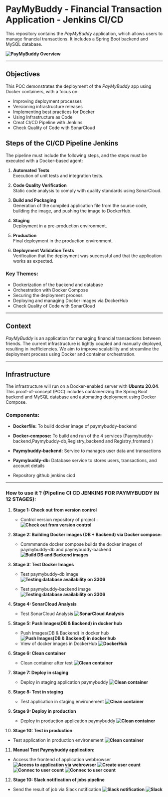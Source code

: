 
# PayMyBuddy - Financial Transaction Application - Jenkins CI/CD

This repository contains the *PayMyBuddy* application, which allows users to manage financial transactions. It includes a Spring Boot backend and MySQL database.

**![PayMyBuddy Overview](https://lh7-rt.googleusercontent.com/docsz/AD_4nXf0fGeMjotdY0KzJL13cmGhXad3GM_kn7OSXZJ4CCSQ89zZTlrhBVVi91QjRMgVeszmUMAMAgyavzr4VyQ9YOAUiWmL2sF6aVQYiJPLZfztxv7ERNsIra2O_2SYIX5ZFY5eOARMeI2qnOwrIymuyJnvtuYs?key=mLqAl_ccMoG4hHcRzSYKpw)**

---

## Objectives

This POC demonstrates the deployment of the *PayMyBuddy* app using Docker containers, with a focus on:

- Improving deployment processes
- Versioning infrastructure releases
- Implementing best practices for Docker
- Using Infrastructure as Code
- Creat CI/CD Pipeline with Jenkins
- Check Quality of Code with SonarCloud

## **Steps of the CI/CD Pipeline Jenkins**

The pipeline must include the following steps, and the steps must be executed with a Docker-based agent:

1. **Automated Tests**  
   Execution of unit tests and integration tests.

2. **Code Quality Verification**  
   Static code analysis to comply with quality standards using SonarCloud.

3. **Build and Packaging**  
   Generation of the compiled application file from the source code, building the image, and pushing the image to DockerHub.

4. **Staging**  
   Deployment in a pre-production environment.

5. **Production**  
   Final deployment in the production environment.

6. **Deployment Validation Tests**  
   Verification that the deployment was successful and that the application works as expected.

### Key Themes:

- Dockerization of the backend and database
- Orchestration with Docker Compose
- Securing the deployment process
- Deploying and managing Docker images via DockerHub
- Check Quality of Code with SonarCloud

---

## Context

*PayMyBuddy* is an application for managing financial transactions between friends. The current infrastructure is tightly coupled and manually deployed, resulting in inefficiencies. We aim to improve scalability and streamline the deployment process using Docker and container orchestration.

---

## Infrastructure

The infrastructure will run on a Docker-enabled server with **Ubuntu 20.04**. This proof-of-concept (POC) includes containerizing the Spring Boot backend and MySQL database and automating deployment using Docker Compose.

### Components:

- **Dockerfile:** To build docker image of paymybuddy-backend
- **Docker-compose:** To build and run of the 4 services (Paymybuddy-backend,Paymybuddy-db,Registry_backend and Registry_frontend )

- **Paymybuddy-backend:** Service to manages user data and transactions
- **Paymybuddy-db:** Database service to stores users, transactions, and account details
- Repository github jenkins cicd

---

### How to use it ? (Pipeline CI CD JENKINS FOR PAYMYBUDDY IN 12 STAGES):


1. **Stage 1:  Check out from version control**
   - Control version repository of project  :
     **![Check out from version control](/screenshots/stage1-Checkoutfromversioncontrol.png)**

2. **Stage 2: Building Docker images (DB + Backend) via Docker compose:**
   - Commmande docker compose builds the docker images of paymybuddy-db and paymybuddy-backend
     **![Build DB and Backend images](/screenshots/Stage2-Build-Docker-image-BD-BAKCEND.png)**
     
3. **Stage 3: Test Docker Images**
   - Test paymybuddy-db image
   **![Testing database availability on 3306](/screenshots/Stage-3-Test-database.png)**
     
    - Test paymybuddy-backend image
   **![Testing database availability on 3306](/screenshots/Stage-3-Test-backend.png)**

4. **Stage 4: SonarCloud Analysis**
   - Test SonarCloud Analysis
     **![SonarCloud Analysis](/screenshots/Stage4-Test-sonarcloud.png)**
     
5. **Stage 5: Push Images(DB & Backend) in docker hub**
   - Push Images(DB & Backend) in docker hub
   **![Push Images(DB & Backend) in docker hub](/screenshots/Stage-5-Test-PushInDockhub.png)**
   - View of docker images in DockerHub
      **![DockerHub](/screenshots/DeploymenttoDockerhub.png)**

6. **Stage 6: Clean container**
   - Clean container after test
   **![Clean container](/screenshots/Stage-6-CleanContainer.png)**

7. **Stage 7: Deploy in staging**
   - Deploy in staging application paymybuddy
   **![Clean container](/screenshots/Stage-7-DeployStaging.png)**

8. **Stage 8: Test in staging**
   - Test application in staging environement
   **![Clean container](/screenshots/Stage-8-Test-in-staging.png)**

9. **Stage 9: Deploy in production**
   - Deploy in production application paymybuddy
   **![Clean container](/screenshots/Stage-9-Deploy-in-production.png)**

10. **Stage 10: Test in production**
   - Test application in production environement
   **![Clean container](/screenshots/Stage-10-Test-in-production.png)**
     

11. **Manual Test Paymybuddy application:**
   - Access the frontend of application webbrowser
   **![Access to application via webrowser](/screenshots/Lancement-application-Paymybuddy.png)**
   **![Create user count](/screenshots/Creation-compte-utilisateur.png)**
   **![Connec to user count](/screenshots/Creation-compte-utilisateur-2.png)**
   **![Connec to user count](/screenshots/Creation-compte-utilisateur-2.png)**

12. **Stage 10: Slack notification of jobs pipeline**
   - Send the result of job via Slack notification
   **![Slack notification](/screenshots/Stage-12-SlackNotifcation.png)**
   **![Slack](/screenshots/Stage-13-SlackNotifcation.png)**




   


